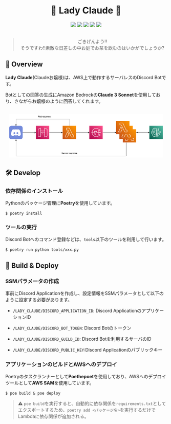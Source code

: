 <h1 align="center">🎀 Lady Claude 🎀</h1>

<div align="center">
  <img src="https://img.shields.io/badge/-Discord-7289DA.svg?logo=discord&style=plastic">
  <img src="https://img.shields.io/badge/-Amazon%20Web%20Service-232F3E.svg?logo=amazon-aws&style=plastic">
  <img src="https://img.shields.io/badge/AWS%20SAM-1.113.0-232F3E.svg?logo=amazon-aws&style=plastic">
  <img src="https://img.shields.io/badge/Python-3.10.6-3776AB.svg?logo=python&style=plastic">
  <img src="https://img.shields.io/badge/Poetry-1.8.2-3b81f6.svg?logo=&style=plastic">
</div>

<br>

<div align="center">
  <blockquote>
  ごきげんよう!!<br>
  そうですわ!!素敵な日差しの中お庭でお茶を飲むのはいかがでしょうか?<br>
  </blockquote>
</div>

## 🌟 Overview

**Lady Claude**(Claudeお嬢様)は、AWS上で動作するサーバレスのDiscord Botです。

Botとしての回答の生成にAmazon Bedrockの**Claude 3 Sonnet**を使用しており、さながらお嬢様のように回答してくれます。

<br>

<div align="center">
  <img width="480px" src="./images/aws_diagram.png" />
</div>

## 🛠️ Develop

### 依存関係のインストール

Pythonのパッケージ管理に**Poetry**を使用しています。

```
$ poetry install
```

### ツールの実行

Discord Botへのコマンド登録などは、`tools`以下のツールを利用して行います。

```
$ poetry run python tools/xxx.py
```

## 🚀 Build & Deploy

### SSMパラメータの作成

事前にDiscord Applicationを作成し、設定情報をSSMパラメータとして以下のように設定する必要があります。

- `/LADY_CLAUDE/DISCORD_APPLICATION_ID`: Discord ApplicationのアプリケーションID

- `/LADY_CLAUDE/DISCORD_BOT_TOKEN`: Discord Botのトークン

- `/LADY_CLAUDE/DISCORD_GUILD_ID`: Discord Botを利用するサーバのID

- `/LADY_CLAUDE/DISCORD_PUBLIC_KEY`:Discord Applicationのパブリックキー

### アプリケーションのビルドとAWSへのデプロイ

Poetryのタスクランナーとして**Poethepoet**を使用しており、AWSへのデプロイツールとして**AWS SAM**を使用しています。

```
$ poe build & poe deploy
```

> ⚠️ `poe build`を実行すると、自動的に依存関係を`requirements.txt`としてエクスポートするため、`poetry add <パッケージ名>`を実行するだけでLambdaに依存関係が追加される。
